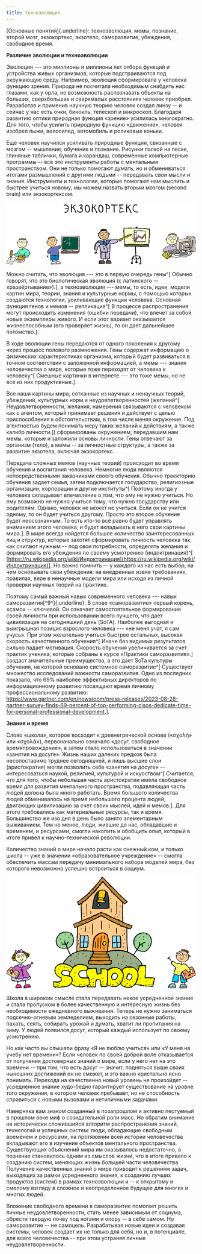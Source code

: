 ```yaml
---
title: Техноэволюция
---
```


[Основные понятия]{.underline}: техноэволюция, мемы, познание, второй
мозг, экзокортекс, экзотело, саморазвитие, убеждения, свободное время.

**Различие эволюции и техноэволюции**

Эволюция --- это миллионы и миллионы лет отбора функций и устройства
живых организмов, которые подстраиваются под окружающую среду. Например,
эволюция сформировала у человека функцию зрения. Природа не посчитала
необходимым снабдить нас глазами, как у орла, но возможность
распознавать объекты на больших, сверхбольших и сверхмалых расстояниях
человек приобрел. Разработав и применив научную теорию человек создал
линзу -- и сейчас у нас есть очки, бинокль, телескоп и микроскоп.
Благодаря развитию оптики природная функция «зрение» усилилась
многократно. Для того, чтобы усилить природную функцию «движение»,
человек изобрел лыжи, велосипед, автомобиль и роликовые коньки.

Еще человек научился усиливать природные функции, связанные с мозгом --
мышление, обучение и познание. Рисунки палкой на песке, глиняные
таблички, бумага и карандаш, современные компьютерные программы -- все
это инструменты работы с ментальным пространством. Они не только
помогают думать, но и обмениваться итогами размышлений с другими людьми
-- передавать свои мысли и знания. Инструменты и технологии, которые
помогают нам мыслить и быстрее учиться новому, мы можем назвать вторым
мозгом (second brain) или экзокортексом.


![](03-technoevolution-5.png)


Можно считать, что эволюция --- это в первую очередь
гены^[ Обычно говорят, что это биологическая эволюция (с
латинского -- «развёртывание»).], а техноэволюция ---
мемы, то есть, идеи, модели картин мира, теории, знания и культурные
нормы, с помощью которых создаются технологии, усиливающие функции
человека. Основная функция генов и мемов -- репликация^[
В процессе распространения могут происходить изменения (ошибки
передачи), что влечет за собой новые экземпляры живого. И если этот
вариант оказывается жизнеспособным (его проверяет жизнь), то он дает
дальнейшее потомство.].

В ходе эволюции гены передаются от одного поколения к другому через
процесс полового размножения. Гены содержат информацию о физических
характеристиках организма, который будет развиваться в точном
соответствии с заложенной информацией, а мемы --- знания человечества о
мире, которые тоже переходят от человека к человеку^[
Смешные картинки в интернете --- это тоже мемы, но не все из них
продуктивные.].

Все наши картины мира, сотканные из научных и ненаучных теорий,
убеждений, культурных норм и неудовлетворенностей
(желаний^[ Неудовлетворенности, желания, намерения
связываются с человеком как с агентом, который принимает решения и
действует с целью приспособления к обстоятельствам, в том числе меняя
окружение. Под агентностью будем понимать меру таких желаний к
действиям, а также калибр личности.]) сформированы
окружением, передавшим нам мемы, которые и заложили основы личности.
Гены отвечают за организм (тело), а мемы -- за личностные структуры, а
также за развитие экзотела, включая экзокортекс.

Передача сложных мемов (научных теорий) происходит во время обучения и
воспитания человека. Немногие люди являются непосредственными
заказчиками своего обучения. Обычно траекторию обучения задает семья,
затем подключается государство, религиозные организации, корпорации и
другие институты^[ Поэтому иногда у человека складывает
впечатление о том, что ему не нужно учиться. Но ему возможно не нужно
учиться тому, что нужно государству или родителям. Однако, человек не
может не учиться. Если он не учится одному, то он будет учиться другому.
Просто это второе обучение будет неосознанным. То есть кто-то всё равно
будет управлять вниманием этого человека, и будет вкладывать в него свои
картины мира.]. В мире всегда найдется большое количество
заинтересованных лиц и структур, которые захотят сформировать личность
человека так, как считают нужным -- под свои потребности, определять
желания и формировать его убеждения по своему усмотрению
(индоктринация)^[
[https://ru.wikipedia.org/wiki/Индоктринация](https://ru.wikipedia.org/wiki/Индоктринация)].
Но важно помнить -- у каждого из нас есть выбор, на чем основывать свои
убеждения: на внедренных извне требованиях, правилах, вере в ненаучные
модели мира или исходя из личной проверки научных теорий на практике.

Поэтому самый важный навык современного человека --- навык
саморазвития[^9^]{.underline}. В слове «саморазвитие» первый корень,
«само» -- ключевой. Он означает самостоятельное формирование своей
личности при использовании всего лучшего, что дает цивилизация на
сегодняшний день (SoTA). Наиболее выгодная и выигрышная позиция
взрослого человека --- «не меня учат, я сам учусь». При этом желательно
учиться быстрее остальных, высокая скорость качественного
обучения^[ Иначе без видимых результатов сильно падает
мотивация. Скорость обучения увеличивается за счет практик ученика,
которые собраны в курсе «Практики саморазвития».] создаст
значительные преимущества, а это дает SoTa культуры обучения, на которой
основано системное саморазвитие^[ Существует множество
исследований важности саморазвития. Одно из последних показало, что 69%
наиболее эффективных директоров по информационному развитию посвящают
время личному профессиональному развитию:
<https://www.gartner.com/en/newsroom/press-releases/2023-08-28-gartner-survey-finds-69-percent-of-top-performing-cisos-dedicate-time-for-personal-professional-development>.].

**Знания и время**

Слово «школа», которое восходит к древнегреческой основе («σχολή» или
«σχολά»), первоначально означало «досуг, свободное времяпровождение», а
затем стало использоваться в значении «занятия на досуге». Жизнь наших
далеких предков была несопоставимо труднее сегодняшней, и лишь высшие
слои (аристократия) могли позволить себе «занятия на досуге» --
интересоваться наукой, религией, культурой и
искусством^[ Считается, что для того, чтобы небольшая
часть аристократии имела свободное время для развития ментального
пространства, подавляющая часть людей должна была много работать. Время
большого количества людей обменивалось на время небольшого процента
людей, двигающих цивилизацию за счет своих мыслей, идей и
мемов.]. Для этого требовались как материальные ресурсы,
так и время. Большинство же изо дня в день было занято элементарным
выживанием. Тем не менее, люди, жившие до нас, обладавшие и временем, и
ресурсами, смогли накопить и обобщить опыт, который в итоге привел к
научно-технической революции.

Количество знаний о мире начало расти как снежный ком, и только школа --
уже в значении «образовательное учреждение» -- смогла обеспечить массам
передачу минимального набора моделей мира, без которого невозможно
успешно встроиться в социум.


![](03-technoevolution-6.png)


Школа в широком смысле стала передавать некое усредненное знание и стала
пропуском в более качественную и интересную жизнь без необходимости
ежедневного выживания. Теперь не нужно заниматься подсечно-огневым
земледелием, выходить на сезонные работы, пахать, сеять, собирать урожай
и думать, хватит ли пропитания на зиму. У людей появился досуг, который
каждый использует по своему усмотрению.

Но как часто вы слышали фразу «Я не люблю учиться» или «У меня на учебу
нет времени»? Если человек по своей доброй воле отказывается от
получения достоверных знаний о мире, если у него нет на это времени --
при том, что есть досуг -- значит, подняться выше своих нынешних
достижений он не сможет, и это важно кристально ясно понимать. Перехода
на качественно новый уровень не произойдет -- усредненное знание
худо-бедно гарантирует существование на уровне того окружения, в котором
человек пребывает, но не способность справиться с новыми вызовами и
нетипичными задачами.

Наверняка вам знаком созданный в позапрошлом и активно пестуемый в
прошлом веке миф о созидательной роли масс. Но обратим внимание на
исторически сложившийся алгоритм распространения знаний, технологий и
успешных систем: люди, обладающие свободным временем и ресурсами, на
протяжении всей истории человечества вкладывают его в изучение объектов
ментального пространства. Существующих объяснений мира им оказывалось
недостаточно, а познание становилось одним из смыслов жизни, что в итоге
привело к созданию систем, меняющих жизнь большей части человечества.
Получение качественных знаний о мире приводит к решениям задач,
выходящих за рамки усредненного знания, к созданию лучших продуктов
(систем) в рамках техноэволюции и -- к открытому и смелому взгляду в
сложное и неопределенное будущее для многих и многих людей.

Вложение свободного времени в саморазвитие помогает решить личные
неудовлетворенности, стать менее зависимым от социума, обрести твердую
почву под ногами и опору -- в себе самом. Но саморазвитие -- не
самоцель. Разрабатывая новые идеи и создавая системы, человек создает их
не только для себя, но и, в потенциале, для всего человечества -- при
этом устраняя личные неудовлетворенности.
